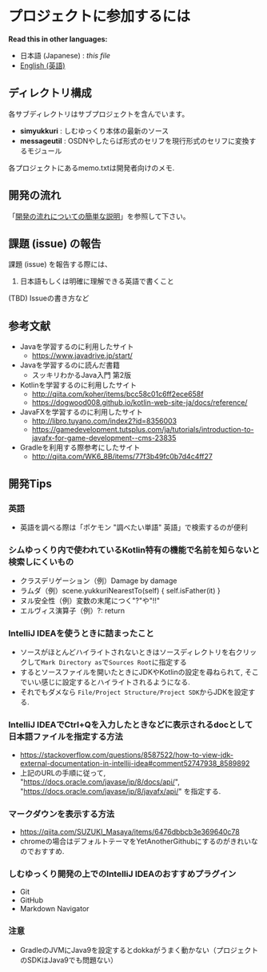 プロジェクトに参加するには
====

**Read this in other languages:**
- 日本語 (Japanese) : *this file*
- [English (英語)](CONTRIBUTING.md)

ディレクトリ構成
---

各サブディレクトリはサブプロジェクトを含んでいます。

* __simyukkuri__  : しむゆっくり本体の最新のソース
* __messageutil__ : OSDNやしたらば形式のセリフを現行形式のセリフに変換するモジュール

各プロジェクトにあるmemo.txtは開発者向けのメモ.

開発の流れ
---

「[開発の流れについての簡単な説明](docs/ja/development_flow.md)」を参照して下さい。

課題 (issue) の報告
---

課題 (issue) を報告する際には、

1. 日本語もしくは明確に理解できる英語で書くこと

(TBD) Issueの書き方など

参考文献
---

* Javaを学習するのに利用したサイト
	* https://www.javadrive.jp/start/
* Javaを学習するのに読んだ書籍
	* スッキリわかるJava入門 第2版
* Kotlinを学習するのに利用したサイト
	* http://qiita.com/koher/items/bcc58c01c6ff2ece658f
	* https://dogwood008.github.io/kotlin-web-site-ja/docs/reference/
* JavaFXを学習するのに利用したサイト
	* http://libro.tuyano.com/index2?id=8356003
	* https://gamedevelopment.tutsplus.com/ja/tutorials/introduction-to-javafx-for-game-development--cms-23835
* Gradleを利用する際参考にしたサイト
	* http://qiita.com/WK6_8B/items/77f3b49fc0b7d4c4ff27

開発Tips
--------

### 英語
* 英語を調べる際は「ポケモン "調べたい単語" 英語」で検索するのが便利

### シムゆっくり内で使われているKotlin特有の機能で名前を知らないと検索しにくいもの
- クラスデリゲーション（例）Damage by damage
- ラムダ（例）scene.yukkuriNearestTo(self) { self.isFather(it) }
- ヌル安全性（例）変数の末尾につく"?"や"!!"
- エルヴィス演算子（例）?: return

### IntelliJ IDEAを使うときに詰まったこと

* ソースがほとんどハイライトされないときはソースディレクトリを右クリックして`Mark Directory as`で`Sources Root`に指定する
* するとソースファイルを開いたときにJDKやKotlinの設定を尋ねられて, そこでいい感じに設定するとハイライトされるようになる.
* それでもダメなら `File/Project Structure/Project SDK`からJDKを設定する.

### IntelliJ IDEAでCtrl+Qを入力したときなどに表示されるdocとして日本語ファイルを指定する方法
* https://stackoverflow.com/questions/8587522/how-to-view-jdk-external-documentation-in-intellij-idea#comment52747938_8589892
* 上記のURLの手順に従って, "https://docs.oracle.com/javase/jp/8/docs/api/", "https://docs.oracle.com/javase/jp/8/javafx/api/" を指定する.

### マークダウンを表示する方法
* https://qiita.com/SUZUKI_Masaya/items/6476dbbcb3e369640c78
* chromeの場合はデフォルトテーマをYetAnotherGithubにするのがきれいなのでおすすめ.

### しむゆっくり開発の上でのIntelliJ IDEAのおすすめプラグイン
- Git
- GitHub
- Markdown Navigator

### 注意
* GradleのJVMにJava9を設定するとdokkaがうまく動かない（プロジェクトのSDKはJava9でも問題ない）